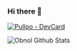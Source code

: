 ### Hi there 👋 

[![Pullpo - DevCard](https://devcard.pullpo.io/api?user_id=cifa4dati08c73cha1rg&custom_title=Longbo%20%40%20Peersyst%20Technology&custom_subtitle=Developer&show_icons=true&disable_animations=false&title_color=00AEFF&text_color=FFFFFF&icon_color=2DDE98&ring_color=FFFFFF&bg_color=050F2C&image_url=https%3A%2F%2Favatars.githubusercontent.com%2Fu%2F54996852%3Fv%3D4)](https://pullpo.io/products/devcard)

<img align="left" alt="Obnol Github Stats" src="https://github-readme-stats.vercel.app/api?username=obnol&show_icons=true&count_private=true">

<!--
**obnol/obnol** is a ✨ _special_ ✨ repository because its `README.md` (this file) appears on your GitHub profile.

Here are some ideas to get you started:

- 🔭 I’m currently working on ...
- 🌱 I’m currently learning ...
- 👯 I’m looking to collaborate on ...
- 🤔 I’m looking for help with ...
- 💬 Ask me about ...
- 📫 How to reach me: ...
- 😄 Pronouns: ...
- ⚡ Fun fact: ...
-->
